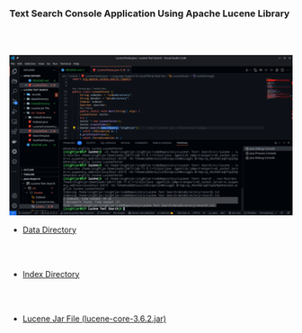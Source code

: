 ### Text Search Console Application Using Apache Lucene Library

<br><br>

<div align="center">
<img src="https://github.com/iNightjar/Lucene-Text-Search/blob/master/image/demoImage1.png" width="600" alt="text search">
</div>

* [Data Directory](https://github.com/iNightjar/Lucene-Text-Search/tree/master/dataDirectory)

<br> <br>


* [Index Directory](https://github.com/iNightjar/Lucene-Text-Search/tree/master/indexDirectory)


<br> <br>

* [Lucene Jar File (lucene-core-3.6.2.jar)](https://github.com/iNightjar/Lucene-Text-Search/tree/master/Lucene%20Jar%20File)

